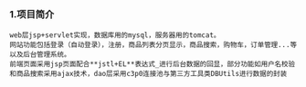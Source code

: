 ### 1.项目简介
    web层jsp+servlet实现，数据库用的mysql，服务器用的tomcat。
    网站功能包括登录（自动登录），注册，商品列表分页显示，商品搜索，购物车，订单管理...等以及后台管理系统。
    前端页面采用jsp页面配合**jstl+EL**表达式_进行后台数据的回显，部分功能如用户名校验和商品搜索采用ajax技术，dao层采用c3p0连接池与第三方工具类DBUtils进行数据的封装
